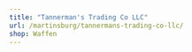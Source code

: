 ```yaml
---
title: "Tannerman's Trading Co LLC"
url: /martinsburg/tannermans-trading-co-llc/
shop: Waffen
---
```

